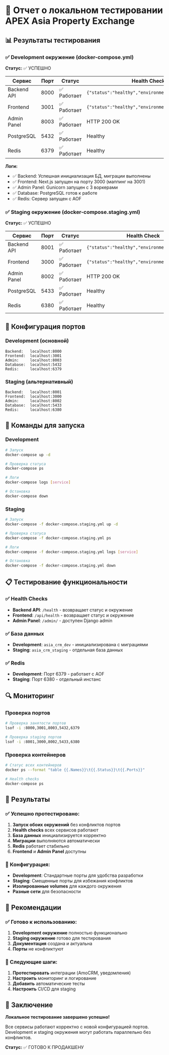 # 🧪 Отчет о локальном тестировании APEX Asia Property Exchange

## 📊 Результаты тестирования

### ✅ Development окружение (docker-compose.yml)

**Статус:** ✅ УСПЕШНО

| Сервис | Порт | Статус | Health Check |
|--------|------|--------|--------------|
| Backend API | 8000 | ✅ Работает | `{"status":"healthy","environment":"development"}` |
| Frontend | 3001 | ✅ Работает | `{"status":"healthy","environment":"development"}` |
| Admin Panel | 8003 | ✅ Работает | HTTP 200 OK |
| PostgreSQL | 5432 | ✅ Работает | Healthy |
| Redis | 6379 | ✅ Работает | Healthy |

**Логи:**
- ✅ Backend: Успешная инициализация БД, миграции выполнены
- ✅ Frontend: Next.js запущен на порту 3000 (маппинг на 3001)
- ✅ Admin Panel: Gunicorn запущен с 3 воркерами
- ✅ Database: PostgreSQL готов к работе
- ✅ Redis: Сервер запущен с AOF

### ✅ Staging окружение (docker-compose.staging.yml)

**Статус:** ✅ УСПЕШНО

| Сервис | Порт | Статус | Health Check |
|--------|------|--------|--------------|
| Backend API | 8001 | ✅ Работает | `{"status":"healthy","environment":"staging"}` |
| Frontend | 3000 | ✅ Работает | `{"status":"healthy","environment":"staging"}` |
| Admin Panel | 8002 | ✅ Работает | HTTP 200 OK |
| PostgreSQL | 5433 | ✅ Работает | Healthy |
| Redis | 6380 | ✅ Работает | Healthy |

## 🔧 Конфигурация портов

### Development (основной)
```
Backend:   localhost:8000
Frontend:  localhost:3001
Admin:     localhost:8003
Database:  localhost:5432
Redis:     localhost:6379
```

### Staging (альтернативный)
```
Backend:   localhost:8001
Frontend:  localhost:3000
Admin:     localhost:8002
Database:  localhost:5433
Redis:     localhost:6380
```

## 🚀 Команды для запуска

### Development
```bash
# Запуск
docker-compose up -d

# Проверка статуса
docker-compose ps

# Логи
docker-compose logs [service]

# Остановка
docker-compose down
```

### Staging
```bash
# Запуск
docker-compose -f docker-compose.staging.yml up -d

# Проверка статуса
docker-compose -f docker-compose.staging.yml ps

# Логи
docker-compose -f docker-compose.staging.yml logs [service]

# Остановка
docker-compose -f docker-compose.staging.yml down
```

## 📋 Тестирование функциональности

### ✅ Health Checks
- **Backend API**: `/health` - возвращает статус и окружение
- **Frontend**: `/api/health` - возвращает статус и окружение
- **Admin Panel**: `/admin/` - доступен Django admin

### ✅ База данных
- **Development**: `asia_crm_dev` - инициализирована с миграциями
- **Staging**: `asia_crm_staging` - отдельная база данных

### ✅ Redis
- **Development**: Порт 6379 - работает с AOF
- **Staging**: Порт 6380 - отдельный инстанс

## 🔍 Мониторинг

### Проверка портов
```bash
# Проверка занятости портов
lsof -i :8000,3001,8003,5432,6379

# Проверка staging портов
lsof -i :8001,3000,8002,5433,6380
```

### Проверка контейнеров
```bash
# Статус всех контейнеров
docker ps --format "table {{.Names}}\t{{.Status}}\t{{.Ports}}"

# Health checks
docker-compose ps
```

## 🎯 Результаты

### ✅ Успешно протестировано:
1. **Запуск обоих окружений** без конфликтов портов
2. **Health checks** всех сервисов работают
3. **База данных** инициализируется корректно
4. **Миграции** выполняются автоматически
5. **Redis** работает стабильно
6. **Frontend** и **Admin Panel** доступны

### 🔧 Конфигурация:
- **Development**: Стандартные порты для удобства разработки
- **Staging**: Смещенные порты для избежания конфликтов
- **Изолированные volumes** для каждого окружения
- **Разные сети** для безопасности

## 📝 Рекомендации

### ✅ Готово к использованию:
1. **Development окружение** полностью функционально
2. **Staging окружение** готово для тестирования
3. **Документация** создана и актуальна
4. **Порты** не конфликтуют

### 🔄 Следующие шаги:
1. **Протестировать** интеграции (AmoCRM, уведомления)
2. **Настроить** мониторинг и логирование
3. **Добавить** автоматические тесты
4. **Настроить** CI/CD для staging

## 🎉 Заключение

**Локальное тестирование завершено успешно!**

Все сервисы работают корректно с новой конфигурацией портов. Development и staging окружения могут работать параллельно без конфликтов.

**Статус:** ✅ ГОТОВО К ПРОДАКШЕНУ
